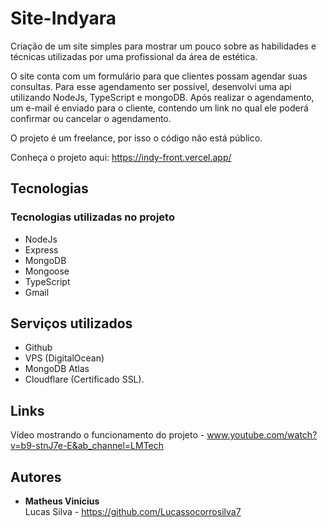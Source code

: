 # Site-Indyara

Criação de um site simples para mostrar um pouco sobre as habilidades e técnicas utilizadas por uma profissional da área de estética.

O site conta com um formulário para que clientes possam agendar suas consultas. Para esse agendamento ser possível, desenvolvi uma api utilizando NodeJs, TypeScript e mongoDB. Após realizar o agendamento, um e-mail é enviado para o cliente, contendo um link no qual ele poderá confirmar ou cancelar o agendamento.

O projeto é um freelance, por isso o código não está público.

Conheça o projeto aqui: https://indy-front.vercel.app/

## Tecnologias 

### Tecnologias utilizadas no projeto

* NodeJs
* Express
* MongoDB
* Mongoose
* TypeScript
* Gmail

## Serviços utilizados

* Github
* VPS (DigitalOcean)
* MongoDB Atlas
* Cloudflare (Certificado SSL).

 ## Links
  Vídeo mostrando o funcionamento do projeto - www.youtube.com/watch?v=b9-stnJ7e-E&ab_channel=LMTech

   ## Autores

  * **Matheus Vinicius** <br/>
 Lucas Silva - https://github.com/Lucassocorrosilva7
